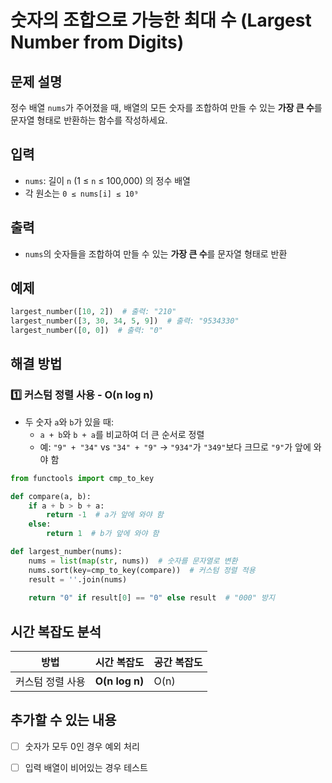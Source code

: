 # 숫자의 조합으로 가능한 최대 수 (Largest Number from Digits)

## 문제 설명
정수 배열 `nums`가 주어졌을 때, 배열의 모든 숫자를 조합하여 만들 수 있는 **가장 큰 수**를 문자열 형태로 반환하는 함수를 작성하세요.

## 입력
- `nums`: 길이 `n` (1 ≤ `n` ≤ 100,000) 의 정수 배열  
- 각 원소는 `0 ≤ nums[i] ≤ 10⁹`

## 출력
- `nums`의 숫자들을 조합하여 만들 수 있는 **가장 큰 수**를 문자열 형태로 반환

## 예제
```python
largest_number([10, 2])  # 출력: "210"
largest_number([3, 30, 34, 5, 9])  # 출력: "9534330"
largest_number([0, 0])  # 출력: "0"
```

## 해결 방법
### 1️⃣ 커스텀 정렬 사용 - O(n log n)
- 두 숫자 `a`와 `b`가 있을 때:
  - `a + b`와 `b + a`를 비교하여 더 큰 순서로 정렬
  - 예: `"9" + "34"` vs `"34" + "9"` → `"934"`가 `"349"`보다 크므로 `"9"`가 앞에 와야 함

```python
from functools import cmp_to_key

def compare(a, b):
    if a + b > b + a:
        return -1  # a가 앞에 와야 함
    else:
        return 1  # b가 앞에 와야 함

def largest_number(nums):
    nums = list(map(str, nums))  # 숫자를 문자열로 변환
    nums.sort(key=cmp_to_key(compare))  # 커스텀 정렬 적용
    result = ''.join(nums)
    
    return "0" if result[0] == "0" else result  # "000" 방지
```

## 시간 복잡도 분석
| 방법 | 시간 복잡도 | 공간 복잡도 |
|------|----------|----------|
| 커스텀 정렬 사용 | **O(n log n)** | O(n) |

## 추가할 수 있는 내용
- [ ] 숫자가 모두 0인 경우 예외 처리
- [ ] 입력 배열이 비어있는 경우 테스트

